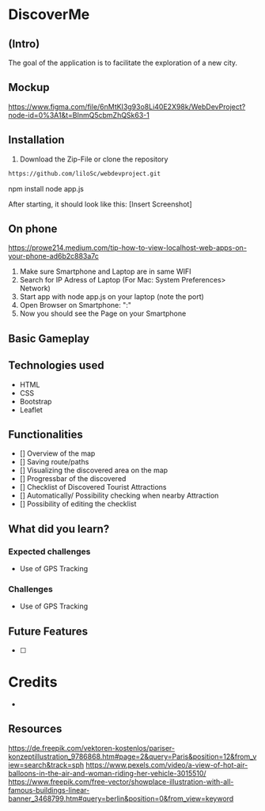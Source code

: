 # DiscoverMe
## (Intro)
The goal of the application is to facilitate the exploration of a new city. 

## Mockup
https://www.figma.com/file/6nMtKI3g93o8Li40E2X98k/WebDevProject?node-id=0%3A1&t=BInmQ5cbmZhQSk63-1


## Installation
1. Download the Zip-File or clone the repository
```bash
https://github.com/liloSc/webdevproject.git
```
npm install
node app.js 



After starting, it should look like this: 
[Insert Screenshot]

## On phone
https://prowe214.medium.com/tip-how-to-view-localhost-web-apps-on-your-phone-ad6b2c883a7c
1. Make sure Smartphone and Laptop are in same WIFI
2. Search for IP Adress of Laptop (For Mac: System Preferences> Network)
3. Start app with node app.js on your laptop (note the port)
4. Open Browser on Smartphone: "<IPADRESS from Laptop>:<Portnumer>"
5. Now you should see the Page on your Smartphone

## Basic Gameplay


## Technologies used
- HTML
- CSS
- Bootstrap
- Leaflet


##  Functionalities
- [] Overview of the map
- [] Saving route/paths
- [] Visualizing the discovered area on the map
- [] Progressbar of the discovered 
- [] Checklist of Discovered Tourist Attractions
- [] Automatically/ Possibility checking when nearby Attraction 
- [] Possibility of editing the checklist


## What did you learn?

### Expected challenges
- Use of GPS Tracking

### Challenges
- Use of GPS Tracking

## Future Features
- [ ] 

# Credits
-

## Resources
https://de.freepik.com/vektoren-kostenlos/pariser-konzeptillustration_9786868.htm#page=2&query=Paris&position=12&from_view=search&track=sph
https://www.pexels.com/video/a-view-of-hot-air-balloons-in-the-air-and-woman-riding-her-vehicle-3015510/
https://www.freepik.com/free-vector/showplace-illustration-with-all-famous-buildings-linear-banner_3468799.htm#query=berlin&position=0&from_view=keyword
